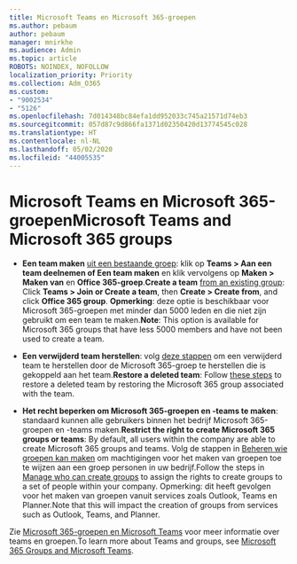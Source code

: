 ```yaml
---
title: Microsoft Teams en Microsoft 365-groepen
ms.author: pebaum
author: pebaum
manager: mnirkhe
ms.audience: Admin
ms.topic: article
ROBOTS: NOINDEX, NOFOLLOW
localization_priority: Priority
ms.collection: Adm_O365
ms.custom:
- "9002534"
- "5126"
ms.openlocfilehash: 7d014348bc84efa1dd952033c745a21571d74eb3
ms.sourcegitcommit: 057d87c9d866fa1371d02350420d13774545c028
ms.translationtype: HT
ms.contentlocale: nl-NL
ms.lasthandoff: 05/02/2020
ms.locfileid: "44005535"
---
```

# <a name="microsoft-teams-and-microsoft-365-groups"></a><span data-ttu-id="cfc8b-102">Microsoft Teams en Microsoft 365-groepen</span><span class="sxs-lookup"><span data-stu-id="cfc8b-102">Microsoft Teams and Microsoft 365 groups</span></span>

- <span data-ttu-id="cfc8b-103">**Een team maken** [uit een bestaande groep](https://support.microsoft.com/nl-NL/office/create-a-team-from-an-existing-group-24ec428e-40d7-4a1a-ab87-29be7d145865): klik op **Teams > Aan een team deelnemen of Een team maken** en klik vervolgens op **Maken > Maken van** en **Office 365-groep**.</span><span class="sxs-lookup"><span data-stu-id="cfc8b-103">**Create a team** [from an existing group](https://support.microsoft.com/nl-NL/office/create-a-team-from-an-existing-group-24ec428e-40d7-4a1a-ab87-29be7d145865):  Click **Teams > Join or Create a team**, then **Create  > Create from**, and click **Office 365 group**.</span></span> <span data-ttu-id="cfc8b-104">**Opmerking**: deze optie is beschikbaar voor Microsoft 365-groepen met minder dan 5000 leden en die niet zijn gebruikt om een team te maken.</span><span class="sxs-lookup"><span data-stu-id="cfc8b-104">**Note**: This option is available for Microsoft 365 groups that have less 5000 members and have not been used to create a team.</span></span>

- <span data-ttu-id="cfc8b-105">**Een verwijderd team herstellen**: volg [deze stappen](https://docs.microsoft.com/microsoftteams/archive-or-delete-a-team#restore-a-deleted-team) om een verwijderd team te herstellen door de Microsoft 365-groep te herstellen die is gekoppeld aan het team.</span><span class="sxs-lookup"><span data-stu-id="cfc8b-105">**Restore a deleted team**: Follow [these steps](https://docs.microsoft.com/microsoftteams/archive-or-delete-a-team#restore-a-deleted-team) to restore a deleted team by restoring the Microsoft 365 group associated with the team.</span></span>

- <span data-ttu-id="cfc8b-106">**Het recht beperken om Microsoft 365-groepen en -teams te maken**: standaard kunnen alle gebruikers binnen het bedrijf Microsoft 365-groepen en -teams maken.</span><span class="sxs-lookup"><span data-stu-id="cfc8b-106">**Restrict the right to create Microsoft 365 groups or teams**: By default, all users within the company are able to create Microsoft 365 groups and teams.</span></span>  <span data-ttu-id="cfc8b-107">Volg de stappen in [Beheren wie groepen kan maken](https://support.office.com/article/Manage-who-can-create-Office-365-Groups-4c46c8cb-17d0-44b5-9776-005fced8e618) om machtigingen voor het maken van groepen toe te wijzen aan een groep personen in uw bedrijf.</span><span class="sxs-lookup"><span data-stu-id="cfc8b-107">Follow the steps in [Manage who can create groups](https://support.office.com/article/Manage-who-can-create-Office-365-Groups-4c46c8cb-17d0-44b5-9776-005fced8e618) to assign the rights to create groups to a set of people within your company.</span></span> <span data-ttu-id="cfc8b-108">Opmerking: dit heeft gevolgen voor het maken van groepen vanuit services zoals Outlook, Teams en Planner.</span><span class="sxs-lookup"><span data-stu-id="cfc8b-108">Note that this will impact the creation of groups from services such as Outlook, Teams, and Planner.</span></span>

<span data-ttu-id="cfc8b-109">Zie [Microsoft 365-groepen en Microsoft Teams](https://docs.microsoft.com/microsoftteams/office-365-groups) voor meer informatie over teams en groepen.</span><span class="sxs-lookup"><span data-stu-id="cfc8b-109">To learn more about Teams and groups, see [Microsoft 365 Groups and Microsoft Teams](https://docs.microsoft.com/microsoftteams/office-365-groups).</span></span>
